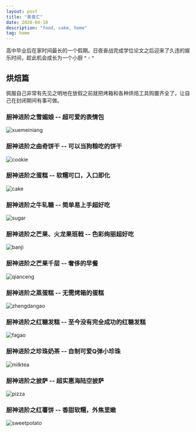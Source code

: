 ```yaml
---
layout: post
title: "美食汇"
date: 2020-04-10
description: "food, cake, home"
tag: home
---   
```

  高中毕业后在家时间最长的一个假期。日夜奋战完成学位论文之后迎来了久违的娱乐时间，趁此机会成长为一个小厨 ^ - ^

## **烘焙篇**
  佩服自己非常有先见之明地在放假之前就把烤箱和各种烘焙工具购置齐全了，让自己在封闭期间有事可做。

### 厨神进阶之**雪媚娘** -- 超可爱的表情包
  ![xuemeiniang](/images/posts/xuemeiniang.jpg)

### 厨神进阶之**曲奇饼干** -- 可以当狗粮吃的饼干
  ![cookie](/images/posts/cookie.jpg)

### 厨神进阶之**蛋糕** -- 软糯可口，入口即化
  ![cake](/images/posts/cake.jpg)

### 厨神进阶之**牛轧糖** -- 简单易上手超好吃
  ![sugar](/images/posts/sugar.jpg)

### 厨神进阶之**芒果、火龙果班戟** -- 色彩绚丽超好吃
  ![banji](/images/posts/banji.jpg)

### 厨神进阶之**芒果千层** -- 奢侈的早餐
  ![qianceng](/images/posts/qianceng.jpg)

### 厨神进阶之**蒸蛋糕** -- 无需烤箱的蛋糕
  ![zhengdangao](/images/posts/zhengdangao.jpg)

### 厨神进阶之**红糖发糕** -- 至今没有完全成功的红糖发糕
  ![fagao](/images/posts/fagao.jpg)

### 厨神进阶之**珍珠奶茶** -- 自制可爱Q弹小珍珠
  ![milktea](/images/posts/naicha.jpg)

### 厨神进阶之**披萨** -- 超实惠海陆空披萨
  ![pizza](/images/posts/pizza.jpg)

### 厨神进阶之**红薯饼** -- 香甜软糯，外焦里嫩
  ![sweetpotato](/images/posts/sweetpotato.jpg)
